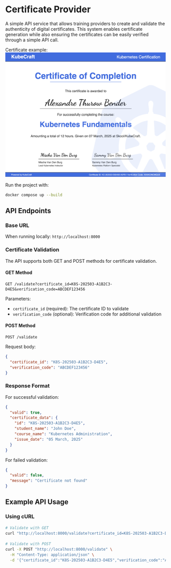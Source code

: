 # Certificate Provider

A simple API service that allows training providers to create and validate the authenticity of digital certificates. This system enables certificate generation while also ensuring the certificates can be easily verified through a simple API call.

Certificate example:
![certificate](assets/certificate-example.png)

Run the project with:
```bash
docker compose up --build
```

## API Endpoints

### Base URL

When running locally: `http://localhost:8000`

### Certificate Validation

The API supports both GET and POST methods for certificate validation.

#### GET Method

```
GET /validate?certificate_id=K8S-202503-A1B2C3-D4E5&verification_code=ABCDEF123456
```

Parameters:
- `certificate_id` (required): The certificate ID to validate
- `verification_code` (optional): Verification code for additional validation

#### POST Method

```
POST /validate
```

Request body:
```json
{
  "certificate_id": "K8S-202503-A1B2C3-D4E5",
  "verification_code": "ABCDEF123456"
}
```

### Response Format

For successful validation:
```json
{
  "valid": true,
  "certificate_data": {
    "id": "K8S-202503-A1B2C3-D4E5",
    "student_name": "John Doe",
    "course_name": "Kubernetes Administration",
    "issue_date": "05 March, 2025"
  }
}
```

For failed validation:
```json
{
  "valid": false,
  "message": "Certificate not found"
}
```

## Example API Usage

### Using cURL

```bash
# Validate with GET
curl "http://localhost:8000/validate?certificate_id=K8S-202503-A1B2C3-D4E5&verification_code=ABCDEF123456"

# Validate with POST
curl -X POST "http://localhost:8000/validate" \
  -H "Content-Type: application/json" \
  -d '{"certificate_id":"K8S-202503-A1B2C3-D4E5","verification_code":"ABCDEF123456"}'
```